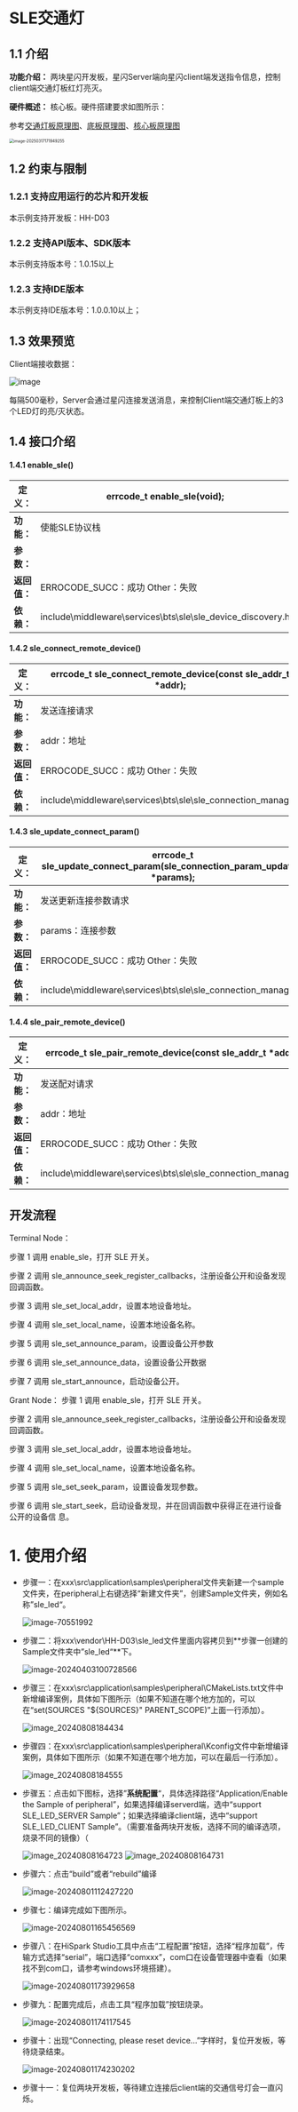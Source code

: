 # SLE交通灯

## 1.1 介绍

**功能介绍：** 两块星闪开发板，星闪Server端向星闪client端发送指令信息，控制client端交通灯板红灯亮灭。

**硬件概述：** 核心板。硬件搭建要求如图所示：

  参考[交通灯板原理图](../../doc/hardware/HiSpark_WiFi_IoT_SSL_VER.A.pdf)、[底板原理图](../../doc/hardware/HiSpark_WiFi_IoT_EXB_VER.A.pdf)、[核心板原理图](../../doc/hardware/HH-D03_原理图_V01.pdf)

<img src="../../doc/media/beep/image-20250317171949255-17454042737691.png" alt="image-20250317171949255" style="zoom:50%;" />

## 1.2 约束与限制

### 1.2.1 支持应用运行的芯片和开发板

  本示例支持开发板：HH-D03

### 1.2.2 支持API版本、SDK版本

  本示例支持版本号：1.0.15以上

### 1.2.3 支持IDE版本

  本示例支持IDE版本号：1.0.0.10以上；

## 1.3 效果预览

Client端接收数据：

![image](../../doc/media/sle_led/image.png)

​	每隔500毫秒，Server会通过星闪连接发送消息，来控制Client端交通灯板上的3个LED灯的亮/灭状态。

## 1.4 接口介绍

#### 1.4.1 enable_sle()


| **定义：**   | errcode_t enable_sle(void);                                |
| ------------ | ---------------------------------------------------------- |
| **功能：**   | 使能SLE协议栈                                              |
| **参数：**   |                                                            |
| **返回值：** | ERROCODE_SUCC：成功    Other：失败                         |
| **依赖：**   | include\middleware\services\bts\sle\sle_device_discovery.h |

#### 1.4.2 sle_connect_remote_device()


| 定义：       | errcode_t sle_connect_remote_device(const sle_addr_t *addr); |
| ------------ | ------------------------------------------------------------ |
| **功能：**   | 发送连接请求                                                 |
| **参数：**   | addr：地址                                                   |
| **返回值：** | ERROCODE_SUCC：成功    Other：失败                           |
| **依赖：**   | include\middleware\services\bts\sle\sle_connection_manager.  |

#### 1.4.3 sle_update_connect_param()


| **定义：**   | errcode_t sle_update_connect_param(sle_connection_param_update_t *params); |
| ------------ | -------------------------------------------------------------------------- |
| **功能：**   | 发送更新连接参数请求                                                       |
| **参数：**   | params：连接参数                                                           |
| **返回值：** | ERROCODE_SUCC：成功    Other：失败                                         |
| **依赖：**   | include\middleware\services\bts\sle\sle_connection_manager.h               |

#### 1.4.4 sle_pair_remote_device()


| **定义：**   | errcode_t sle_pair_remote_device(const sle_addr_t *addr);    |
| ------------ | ------------------------------------------------------------ |
| **功能：**   | 发送配对请求                                                 |
| **参数：**   | addr：地址                                                   |
| **返回值：** | ERROCODE_SUCC：成功    Other：失败                           |
| **依赖：**   | include\middleware\services\bts\sle\sle_connection_manager.h |

## 开发流程

Terminal Node：

步骤 1 调用 enable_sle，打开 SLE 开关。

步骤 2 调用 sle_announce_seek_register_callbacks，注册设备公开和设备发现回调函数。

步骤 3 调用 sle_set_local_addr，设置本地设备地址。

步骤 4 调用 sle_set_local_name，设置本地设备名称。

步骤 5 调用 sle_set_announce_param，设置设备公开参数

步骤 6 调用 sle_set_announce_data，设置设备公开数据

步骤 7 调用 sle_start_announce，启动设备公开。

Grant Node： 步骤 1 调用 enable_sle，打开 SLE 开关。

步骤 2 调用 sle_announce_seek_register_callbacks，注册设备公开和设备发现回调函数。

步骤 3 调用 sle_set_local_addr，设置本地设备地址。

步骤 4 调用 sle_set_local_name，设置本地设备名称。

步骤 5 调用 sle_set_seek_param，设置设备发现参数。

步骤 6 调用 sle_start_seek，启动设备发现，并在回调函数中获得正在进行设备公开的设备信 息。

# 1. 使用介绍

* 步骤一：在xxx\src\application\samples\peripheral文件夹新建一个sample文件夹，在peripheral上右键选择“新建文件夹”，创建Sample文件夹，例如名称”sle_led“。

  ![image-70551992](../../doc/media/beep/image-20240801170551992.png)
* 步骤二：将xxx\vendor\HH-D03\sle_led文件里面内容拷贝到**步骤一创建的Sample文件夹中”sle_led“**下。

  ![image-20240403100728566](../../doc/media/sle_led/image-20240403100728566.png)
* 步骤三：在xxx\src\application\samples\peripheral\CMakeLists.txt文件中新增编译案例，具体如下图所示（如果不知道在哪个地方加的，可以在“set(SOURCES "${SOURCES}" PARENT_SCOPE)”上面一行添加）。

  ![image_20240808184434](../../doc/media/sle_led/image_20240808184434.png)
* 步骤四：在xxx\src\application\samples\peripheral\Kconfig文件中新增编译案例，具体如下图所示（如果不知道在哪个地方加，可以在最后一行添加）。

  ![image_20240808184555](../../doc/media/sle_led/image_20240808184555.png)
* 步骤五：点击如下图标，选择”**系统配置**“，具体选择路径“Application/Enable the Sample of peripheral”，如果选择编译serverd端，选中“support  SLE_LED_SERVER Sample”；如果选择编译client端，选中“support SLE_LED_CLIENT Sample”。（需要准备两块开发板，选择不同的编译选项，烧录不同的镜像）（

  ![image_20240808164723](../../doc/media/sle_led/image_20240808164723.png)
  ![image_20240808164731](../../doc/media/sle_led/image_20240808164731.png)

- 步骤六：点击“build”或者“rebuild”编译

  ![image-20240801112427220](../../doc/media/tools/854badb5d2ae480c8827d80c5a993c45.png)
- 步骤七：编译完成如下图所示。

  ![image-20240801165456569](../../doc/media/tools/image-20250307164622717.png)
- 步骤八：在HiSpark Studio工具中点击“工程配置”按钮，选择“程序加载”，传输方式选择“serial”，端口选择“comxxx”，com口在设备管理器中查看（如果找不到com口，请参考windows环境搭建）。

  ![image-20240801173929658](../../doc/media/tools/image-20250317173145978.png)
- 步骤九：配置完成后，点击工具“程序加载”按钮烧录。

  ![image-20240801174117545](../../doc/media/beep/image-20240801174117545.png)
- 步骤十：出现“Connecting, please reset device...”字样时，复位开发板，等待烧录结束。

  ![image-20240801174230202](../../doc/media/tools/image-20240801174230202.png)

* 步骤十一：复位两块开发板，等待建立连接后client端的交通信号灯会一直闪烁。